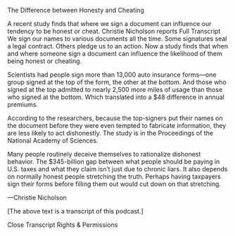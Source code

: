 The Difference between Honesty and Cheating

A recent study finds that where we sign a document can influence our tendency to be honest or cheat. Christie Nicholson reports
Full Transcript 
We sign our names to various documents all the time. Some signatures seal a legal contract. Others pledge us to an action. Now a study finds that when and where someone sign a document can influence the likelihood of them being honest or cheating.

Scientists had people sign more than 13,000 auto insurance forms—one group signed at the top of the form, the other at the bottom. And those who signed at the top admitted to nearly 2,500 more miles of usage than those who signed at the bottom. Which translated into a $48 difference in annual premiums.

According to the researchers, because the top-signers put their names on the document before they were even tempted to fabricate information, they are less likely to act dishonestly. The study is in the Proceedings of the National Academy of Sciences.

Many people routinely deceive themselves to rationalize dishonest behavior. The $345-billion gap between what people should be paying in U.S. taxes and what they claim isn’t just due to chronic liars. It also depends on normally honest people stretching the truth. Perhaps having taxpayers sign their forms before filling them out would cut down on that stretching.

—Christie Nicholson

[The above text is a transcript of this podcast.]

Close Transcript
Rights & Permissions
